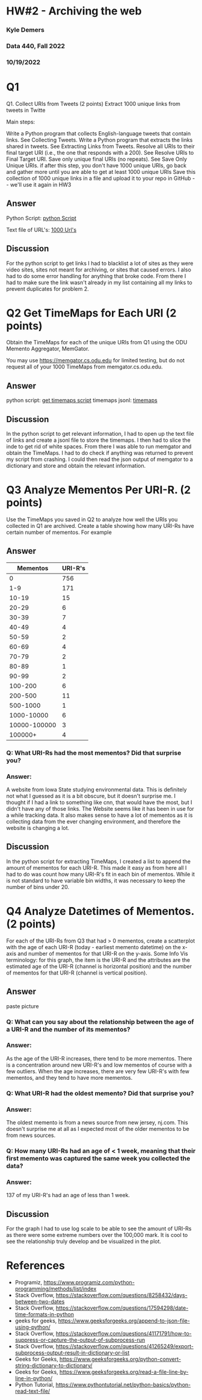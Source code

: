 # HW#2 - Archiving the web
### Kyle Demers
### Data 440, Fall 2022
### 10/19/2022

# Q1

Q1. Collect URIs from Tweets (2 points)
Extract 1000 unique links from tweets in Twitte

Main steps:

Write a Python program that collects English-language tweets that contain links. See Collecting Tweets.
Write a Python program that extracts the links shared in tweets. See Extracting Links from Tweets.
Resolve all URIs to their final target URI (i.e., the one that responds with a 200). See Resolve URIs to Final Target URI.
Save only unique final URIs (no repeats). See Save Only Unique URIs.
if after this step, you don't have 1000 unique URIs, go back and gather more until you are able to get at least 1000 unique URIs
Save this collection of 1000 unique links in a file and upload it to your repo in GitHub -- we'll use it again in HW3

## Answer

Python Script: [python Script](https://github.com/Kyle-Demers08/Data440/blob/main/HW2/process_errors.py)

Text file of URL's: [1000 Url's](https://github.com/Kyle-Demers08/Data440/blob/main/HW2/tweets_processed.txt)

## Discussion 

For the python script to get links I had to blacklist a lot of sites as they were video sites, sites not meant for archiving, or sites that caused errors. I also had to do some error handling for anything that broke code. From there I had to make sure the link wasn't already in my list containing all my links to prevent duplicates for problem 2. 

# Q2 Get TimeMaps for Each URI (2 points)

Obtain the TimeMaps for each of the unique URIs from Q1 using the ODU Memento Aggregator, MemGator.

You may use https://memgator.cs.odu.edu for limited testing, but do not request all of your 1000 TimeMaps from memgator.cs.odu.edu.

## Answer

python script: [get timemaps script](https://github.com/Kyle-Demers08/Data440/blob/ok/Get_TimeMaps.py)
timemaps jsonl: [timemaps](https://github.com/Kyle-Demers08/Data440/blob/ok/timemap.jsonl)


## Discussion

In the python script to get relevant information, I had to open up the text file of links and create a jsonl file to store the timemaps. I then had to slice the inde to get rid of white spaces. From there I was able to run memgator and obtain the TimeMaps. I had to do check if anything was returned to prevent my script from crashing. I could then read the json output of memgator to a dictionary and store and obtain the relevant information.
 

# Q3 Analyze Mementos Per URI-R. (2 points)

Use the TimeMaps you saved in Q2 to analyze how well the URIs you collected in Q1 are archived. Create a table showing how many URI-Rs have certain number of mementos. For example



## Answer


| **Mementos** | **URI-R's** |
|--------------|-------------|
|     0        |     756     |
|    1-9       |     171     |
|    10-19     |      15     |
|    20-29     |       6     |
|    30-39     |       7     |
|    40-49     |       4     |
|    50-59     |       2     |
|    60-69     |       4     |
|    70-79     |       2     |
|    80-89     |       1     |
|    90-99     |       2     |
|   100-200    |       6     |
|   200-500    |      11     |
|   500-1000   |       1     |
|  1000-10000  |       6     |
| 10000-100000 |       3     |
|   100000+    |       4     |

### Q: What URI-Rs had the most mementos? Did that surprise you?

### Answer: 

A website from Iowa State studying environmental data. This is definitely not what I guessed as it is a bit obscure, but it doesn't surprise me. I thought if I had a link to something like cnn, that would have the most, but I didn't have any of those links. The Website seems like it has been in use for a while tracking data. It also makes sense to have a lot of mementos as it is collecting data from the ever changing environment, and therefore the website is changing a lot.

## Discussion

In the python script for extracting TimeMaps, I created a list to append the amount of mementos for each URI-R. This made it easy as from here all I had to do was count how many URI-R's fit in each bin of mementos. While it is not standard to have variable bin widths, it was necessary to keep the number of bins under 20. 

# Q4 Analyze Datetimes of Mementos. (2 points)

For each of the URI-Rs from Q3 that had > 0 mementos, create a scatterplot with the age of each URI-R (today - earliest memento datetime) on the x-axis and number of mementos for that URI-R on the y-axis. Some Info Vis terminology: for this graph, the item is the URI-R and the attributes are the estimated age of the URI-R (channel is horizontal position) and the number of mementos for that URI-R (channel is vertical position).


## Answer

paste picture

### Q: What can you say about the relationship between the age of a URI-R and the number of its mementos?
### Answer:
As the age of the URI-R increases, there tend to be more mementos. There is a concentration around new URI-R's and low mementos of course with a few outliers. When the age increases, there are very few URI-R's with few mementos, and they tend to have more mementos.

### Q: What URI-R had the oldest memento? Did that surprise you?
### Answer: 
The oldest memento is from a news source from new jersey, nj.com. This doesn't surprise me at all as I expected most of the older mementos to be from news sources.

### Q: How many URI-Rs had an age of < 1 week, meaning that their first memento was captured the same week you collected the data?
### Answer:
137 of my URI-R's had an age of less than 1 week. 

## Discussion

For the graph I had to use log scale to be able to see the amount of URI-Rs as there were some extreme numbers over the 100,000 mark. It is cool to see the relationship truly develop and be visualized in the plot. 

# References

* Programiz, <https://www.programiz.com/python-programming/methods/list/index>
* Stack Overflow, <https://stackoverflow.com/questions/8258432/days-between-two-dates>
* Stack Overflow, <https://stackoverflow.com/questions/17594298/date-time-formats-in-python>
* geeks for geeks, <https://www.geeksforgeeks.org/append-to-json-file-using-python/>
* Stack Overflow, <https://stackoverflow.com/questions/41171791/how-to-suppress-or-capture-the-output-of-subprocess-run>
* Stack Overflow, <https://stackoverflow.com/questions/41265249/export-subprocess-output-result-in-dictionary-or-list>
* Geeks for Geeks, <https://www.geeksforgeeks.org/python-convert-string-dictionary-to-dictionary/>
* Geeks for Geeks, <https://www.geeksforgeeks.org/read-a-file-line-by-line-in-python/>
* Python Tutorial, <https://www.pythontutorial.net/python-basics/python-read-text-file/>

